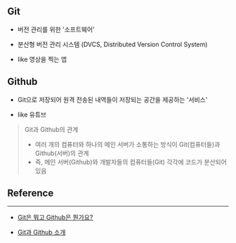 ## Git

* 버전 관리를 위한 '소프트웨어'
* 분산형 버전 관리 시스템 (DVCS, Distributed Version Control System)

* like 영상을 찍는 앱



## Github

* Git으로 저장되어 원격 전송된 내역들이 저장되는 공간을 제공하는 '서비스'

* like 유튜브



> Git과 Github의 관계
>
> * 여러 개의 컴퓨터와 하나의 메인 서버가 소통하는 방식이 Git(컴퓨터들)과 Github(서버)의 관계
> * 즉, 메인 서버(Github)와 개발자들의 컴퓨터들(Git) 각각에 코드가 분산되어 있음



## **Reference**

***

* [Git은 뭐고 Github은 뭔가요?](https://www.youtube.com/watch?v=Bd35Ze7-dIw&ab_channel=%EC%96%84%ED%8C%8D%ED%95%9C%EC%BD%94%EB%94%A9%EC%82%AC%EC%A0%84)

* [Git과 Github 소개](https://www.zerocho.com/category/Git/post/58045dbc146be6001542a465)

